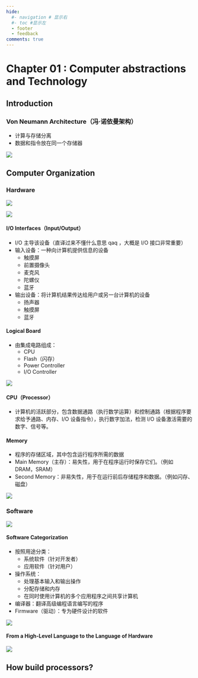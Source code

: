 ```yaml
---
hide:
  #- navigation # 显示右
  #- toc #显示左
  - footer
  - feedback
comments: true
---  
```

# Chapter 01 : Computer abstractions and Technology
## Introduction
### Von Neumann Architecture（冯·诺依曼架构）

- 计算与存储分离
- 数据和指令放在同一个存储器

![](../../../assets/2023-06-23_12-05-34.png)
## Computer Organization
### Hardware

![](../../../assets/Screenshot.png)

![](../../../assets/Screenshot6.png)
#### I/O Interfaces（Input/Output）

- I/O 主导该设备（直译过来不懂什么意思 qaq ，大概是 I/O 接口非常重要）
- 输入设备：一种向计算机提供信息的设备
	- 触摸屏
	- 前置摄像头
	- 麦克风
	- 陀螺仪
	- 蓝牙
- 输出设备：将计算机结果传达给用户或另一台计算机的设备
	- 扬声器
	- 触摸屏
	- 蓝牙
#### Logical Board

- 由集成电路组成：
	- CPU
	- Flash（闪存）
	- Power Controller
	- I/O Controller

![](../../../assets/Screenshot8.png)
#### CPU（Processor）

- 计算机的活跃部分，包含数据通路（执行数学运算）和控制通路（根据程序要求给予通路、内存、I/O 设备指令），执行数字加法，检测 I/O 设备激活需要的数字、信号等。
#### Memory

- 程序的存储区域，其中包含运行程序所需的数据
- Main Memory（主存）：易失性，用于在程序运行时保存它们。（例如 DRAM，SRAM）
- Second Memory：非易失性，用于在运行前后存储程序和数据。（例如闪存、磁盘）

![](../../../assets/Screenshot9.png)
### Software

![](../../../assets/Screenshot7.png)
#### Software Categorization

- 按照用途分类：
	- 系统软件（针对开发者）
	- 应用软件（针对用户）
- 操作系统：
	- 处理基本输入和输出操作
	- 分配存储和内存
	- 在同时使用计算机的多个应用程序之间共享计算机
- 编译器：翻译高级编程语言编写的程序
- Firmware（驱动）：专为硬件设计的软件

![](../../../assets/Screenshot10.png)
#### From a High-Level Language to the Language of Hardware

![](../../../assets/Screenshot11.png)


## How build processors?

